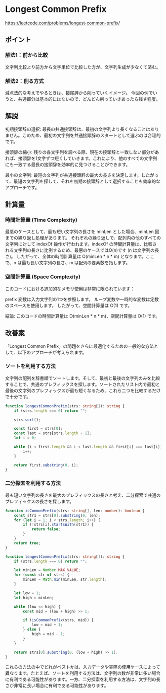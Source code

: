 # Longest Common Prefix
https://leetcode.com/problems/longest-common-prefix/


## ポイント

### 解法1：前から比較
文字列比較より前方から文字単位で比較した方が、文字列生成が少なくて済む。

### 解法2：削る方式
減点法的な考えでやるときは、接尾辞から削っていくイメージ。
今回の例でいうと、共通部分は基本的にはないので、どんどん削っていきあったら残す程度。

## 解説
初期接頭辞の選択: 最長の共通接頭辞は、最初の文字列より長くなることはありません。このため、最初の文字列を共通接頭辞のスタートとして選ぶのは合理的です。

接頭辞の縮小: 残りの各文字列を調べる際、現在の接頭辞と一致しない部分があれば、接頭辞を1文字ずつ短くしていきます。これにより、他のすべての文字列にも一致する最長の接頭辞を効率的に見つけることができます。

最小の文字列: 最短の文字列が共通接頭辞の最大の長さを決定します。したがって、最短の文字列を探して、それを初期の接頭辞として選択することも効率的なアプローチです。

## 計算量

### 時間計算量 (Time Complexity)

最悪のケースとして、最も短い文字列の長さを minLen とした場合、minLen 回までの繰り返し処理があります。
それぞれの繰り返しで、配列内の他のすべての文字列に対して indexOf 操作が行われます。indexOf の時間計算量は、比較される文字列の長さに比例するため、最悪のケースではO(n)です (n は文字列の長さ)。
したがって、全体の時間計算量は O(minLen * n * m) となります。ここで、n は最も長い文字列の長さ、m は配列の要素数を指します。

### 空間計算量 (Space Complexity)

このコードにおける追加的なメモリ使用は非常に限られています：

prefix 変数は入力文字列の1つを参照します。
ループ変数や一時的な変数は定数のスペースを使用します。
したがって、空間計算量は O(1) です。

結論:
このコードの時間計算量は O(minLen * n * m)、空間計算量は O(1) です。


## 改善案

「Longest Common Prefix」の問題をさらに最適化するための一般的な方法として、以下のアプローチが考えられます。

### ソートを利用する方法

文字列の配列を辞書順でソートします。そして、最初と最後の文字列のみを比較することで、共通のプレフィックスを探します。ソートされたリスト内で最初と最後の文字列のプレフィックスが最も短くなるため、これら二つを比較するだけで十分です。

```typescript
function longestCommonPrefix(strs: string[]): string {
    if (strs.length === 0) return "";

    strs.sort();

    const first = strs[0];
    const last = strs[strs.length - 1];
    let i = 0;

    while (i < first.length && i < last.length && first[i] === last[i]) {
        i++;
    }

    return first.substring(0, i);
}
```

### 二分探索を利用する方法

最も短い文字列の長さを最大のプレフィックスの長さと考え、二分探索で共通のプレフィックスの長さを探します。

```typescript
function isCommonPrefix(strs: string[], len: number): boolean {
    const str1 = strs[0].substring(0, len);
    for (let i = 1; i < strs.length; i++) {
        if (!strs[i].startsWith(str1)) {
            return false;
        }
    }
    return true;
}

function longestCommonPrefix(strs: string[]): string {
    if (strs.length === 0) return "";

    let minLen = Number.MAX_VALUE;
    for (const str of strs) {
        minLen = Math.min(minLen, str.length);
    }

    let low = 1;
    let high = minLen;

    while (low <= high) {
        const mid = (low + high) >> 1;

        if (isCommonPrefix(strs, mid)) {
            low = mid + 1;
        } else {
            high = mid - 1;
        }
    }

    return strs[0].substring(0, (low + high) >> 1);
}
```

これらの方法の中でどれがベストかは、入力データや実際の使用ケースによって異なります。たとえば、ソートを利用する方法は、文字列の数が非常に多い場合に有利である可能性があります。一方、二分探索を利用する方法は、文字列の長さが非常に長い場合に有利である可能性があります。